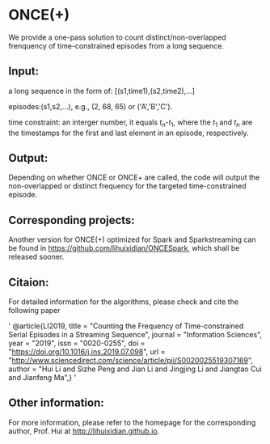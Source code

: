 # ONCE(+)
We provide a one-pass solution to count distinct/non-overlapped frenquency of time-constrained episodes from a long sequence.

## Input:
a long sequence in the form of: [(s1,time1),(s2,time2),...]

episodes:(s1,s2,...), e.g., (2, 68, 65) or ('A','B','C').

time constraint: an interger number, it equals $t_n$-$t_1$, where the $t_1$ and $t_n$ are the timestamps for the first and last element in an episode, respectively.

## Output:
Depending on whether ONCE or ONCE+ are called, the code will output the non-overlapped or distinct frequency for the targeted time-constrained episode.

## Corresponding projects:
Another version for ONCE(+) optimized for Spark and Sparkstreaming can be found in https://github.com/lihuixidian/ONCESpark, which shall be released sooner.

## Citaion:
For detailed information for the algorithms, please check and cite the following paper

'
@article{LI2019,
title = "Counting the Frequency of Time-constrained Serial Episodes in a Streaming Sequence",
journal = "Information Sciences",
year = "2019",
issn = "0020-0255",
doi = "https://doi.org/10.1016/j.ins.2019.07.098",
url = "http://www.sciencedirect.com/science/article/pii/S0020025519307169",
author = "Hui Li and Sizhe Peng and Jian Li and Jingjing Li and Jiangtao Cui and Jianfeng Ma",}
'


## Other information:
For more information, please refer to the homepage for the corresponding author, Prof. Hui at http://lihuixidian.github.io.




